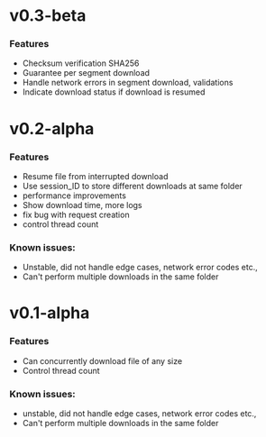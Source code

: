 # v0.3-beta
### Features
- Checksum verification SHA256
- Guarantee per segment download
- Handle network errors in segment download, validations
- Indicate download status if download is resumed

# v0.2-alpha
### Features
- Resume file from interrupted download
- Use session_ID to store different downloads at same folder
- performance improvements 
- Show download time, more logs
- fix bug with request creation
- control thread count

### Known issues:
* Unstable, did not handle edge cases, network error codes etc.,
* Can't perform multiple downloads in the same folder

# v0.1-alpha

### Features
* Can concurrently download file of any size
* Control thread count

### Known issues:
* unstable, did not handle edge cases, network error codes etc.,
* Can't perform multiple downloads in the same folder
